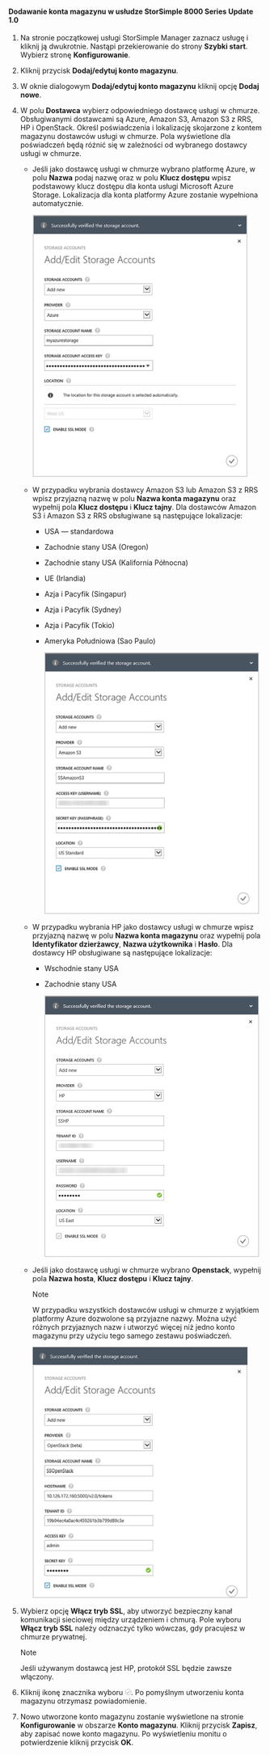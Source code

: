 <!--author=alkohli last changed: 9/17/15-->

#### <a name="to-add-a-storage-account-in-storsimple-8000-series-update-10"></a>Dodawanie konta magazynu w usłudze StorSimple 8000 Series Update 1.0
1. Na stronie początkowej usługi StorSimple Manager zaznacz usługę i kliknij ją dwukrotnie. Nastąpi przekierowanie do strony **Szybki start**. Wybierz stronę **Konfigurowanie**.
2. Kliknij przycisk **Dodaj/edytuj konto magazynu**.
3. W oknie dialogowym **Dodaj/edytuj konto magazynu** kliknij opcję **Dodaj nowe**.
4. W polu **Dostawca** wybierz odpowiedniego dostawcę usługi w chmurze. Obsługiwanymi dostawcami są Azure, Amazon S3, Amazon S3 z RRS, HP i OpenStack. Określ poświadczenia i lokalizację skojarzone z kontem magazynu dostawców usługi w chmurze. Pola wyświetlone dla poświadczeń będą różnić się w zależności od wybranego dostawcy usługi w chmurze. 
   
   * Jeśli jako dostawcę usługi w chmurze wybrano platformę Azure, w polu **Nazwa** podaj nazwę oraz w polu **Klucz dostępu** wpisz podstawowy klucz dostępu dla konta usługi Microsoft Azure Storage. Lokalizacja dla konta platformy Azure zostanie wypełniona automatycznie.
     
        ![Dodawanie konta usługi Azure Storage](./media/storsimple-configure-new-storage-account-u1/AddAzureStorageaccount-include.png)
   * W przypadku wybrania dostawcy Amazon S3 lub Amazon S3 z RRS wpisz przyjazną nazwę w polu **Nazwa konta magazynu** oraz wypełnij pola **Klucz dostępu** i **Klucz tajny**. Dla dostawców Amazon S3 i Amazon S3 z RRS obsługiwane są następujące lokalizacje:
     
     * USA — standardowa
     * Zachodnie stany USA (Oregon)
     * Zachodnie stany USA (Kalifornia Północna)
     * UE (Irlandia)
     * Azja i Pacyfik (Singapur)
     * Azja i Pacyfik (Sydney)
     * Azja i Pacyfik (Tokio)
     * Ameryka Południowa (Sao Paulo)
       
       ![Dodawanie konta magazynu Amazon](./media/storsimple-configure-new-storage-account-u1/AddAmazonStorageaccount-include.png)
   * W przypadku wybrania HP jako dostawcy usługi w chmurze wpisz przyjazną nazwę w polu **Nazwa konta magazynu** oraz wypełnij pola **Identyfikator dzierżawcy**, **Nazwa użytkownika** i **Hasło**. Dla dostawcy HP obsługiwane są następujące lokalizacje:
     
     * Wschodnie stany USA
     * Zachodnie stany USA
       
       ![Dodawanie konta magazynu HP](./media/storsimple-configure-new-storage-account-u1/AddHPStorageaccount-include.png)
   * Jeśli jako dostawcę usługi w chmurze wybrano **Openstack**, wypełnij pola **Nazwa hosta**, **Klucz dostępu** i **Klucz tajny**.
     
     > [!NOTE]
     > W przypadku wszystkich dostawców usługi w chmurze z wyjątkiem platformy Azure dozwolone są przyjazne nazwy. Można użyć różnych przyjaznych nazw i utworzyć więcej niż jedno konto magazynu przy użyciu tego samego zestawu poświadczeń.
     > 
     > 
     
        ![Dodawanie konta magazynu Openstack](./media/storsimple-configure-new-storage-account-u1/AddOpenstackStorageaccount-include.png)
5. Wybierz opcję **Włącz tryb SSL**, aby utworzyć bezpieczny kanał komunikacji sieciowej między urządzeniem i chmurą. Pole wyboru **Włącz tryb SSL** należy odznaczyć tylko wówczas, gdy pracujesz w chmurze prywatnej.
   
   > [!NOTE]
   > Jeśli używanym dostawcą jest HP, protokół SSL będzie zawsze włączony.
   > 
   > 
6. Kliknij ikonę znacznika wyboru ![ikona znacznika wyboru](./media/storsimple-configure-new-storage-account/HCS_CheckIcon-include.png). Po pomyślnym utworzeniu konta magazynu otrzymasz powiadomienie.
7. Nowo utworzone konto magazynu zostanie wyświetlone na stronie **Konfigurowanie** w obszarze **Konto magazynu**. Kliknij przycisk **Zapisz**, aby zapisać nowe konto magazynu. Po wyświetleniu monitu o potwierdzenie kliknij przycisk **OK**.

